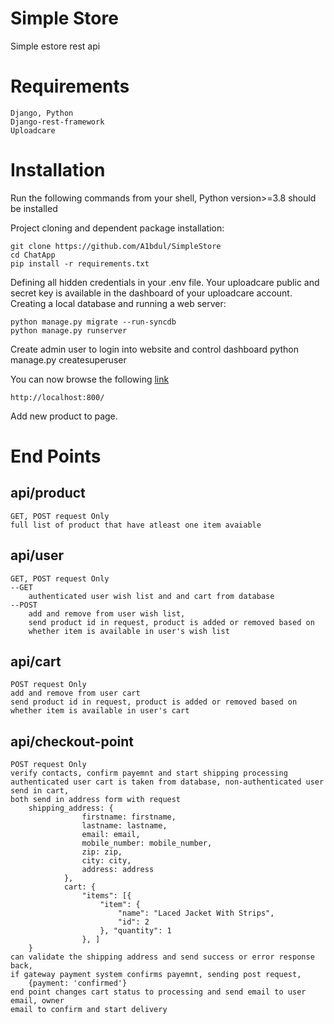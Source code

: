 # Simple Store

Simple estore rest api 
 
# Requirements 

    Django, Python
    Django-rest-framework
    Uploadcare

# Installation

Run the following commands from your shell, 
Python version>=3.8 should be installed 

Project cloning and dependent package installation:

    git clone https://github.com/A1bdul/SimpleStore
    cd ChatApp
    pip install -r requirements.txt
    
Defining all hidden credentials in your .env file. Your uploadcare public and secret key
 is available in the 
dashboard of your uploadcare account.
Creating a local database and running a web server:

    python manage.py migrate --run-syncdb
    python manage.py runserver


Create admin user to login into website and control dashboard
    python manage.py createsuperuser
    

You can now browse the following [link](http://localhost:8000)

    http://localhost:800/

Add new product to page.


# End Points

## api/product 

    GET, POST request Only
    full list of product that have atleast one item avaiable
    

## api/user
    GET, POST request Only
    --GET
        authenticated user wish list and and cart from database
    --POST
        add and remove from user wish list, 
        send product id in request, product is added or removed based on 
        whether item is available in user's wish list


## api/cart
    POST request Only
    add and remove from user cart
    send product id in request, product is added or removed based on 
    whether item is available in user's cart

## api/checkout-point
    POST request Only
    verify contacts, confirm payemnt and start shipping processing
    authenticated user cart is taken from database, non-authenticated user send in cart, 
    both send in address form with request
        shipping_address: {
                    firstname: firstname,
                    lastname: lastname,
                    email: email,
                    mobile_number: mobile_number,
                    zip: zip,
                    city: city,
                    address: address
                },
                cart: {
                    "items": [{
                        "item": {
                            "name": "Laced Jacket With Strips",
                            "id": 2
                        }, "quantity": 1
                    }, ]
        }
    can validate the shipping address and send success or error response back,
    if gateway payment system confirms payemnt, sending post request, 
        {payment: 'confirmed'}
    end point changes cart status to processing and send email to user email, owner 
    email to confirm and start delivery


